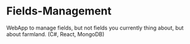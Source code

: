 # Fields-Management
WebApp to manage fields, but not fields you currently thing about, but about farmland. (C#, React, MongoDB)
